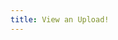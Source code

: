 ```yaml
---
title: View an Upload!
---
```

<script>
var url_string = "{{ site.url }}{{ page.url}}"; //window.location.href
var url = new URL(url_string);
var c = url.searchParams.get("documentId");
console.log(c);
</script>
